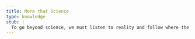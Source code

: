 ```yaml
---
title: More that Science
type: knowledge
stub: |
  To go beyond science, we must listen to reality and follow where the evidence leads.
---
```


